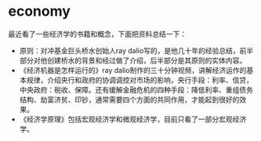 # economy

最近看了一些经济学的书籍和概念，下面把资料总结一下：

* 原则：对冲基金巨头桥水创始人ray dalio写的，是他几十年的经验总结，前半部分对他创建桥水的背景和经过做了介绍，后半部分是其原则的实体内容。
* 《经济机器是怎样运行的》ray dalio制作的三十分钟视频，讲解经济运作的基本规律，介绍央行和政府的协调调控对市场的影响，央行手段：利率、信贷，中央政府：税收、保障。还有缓解金融危机的四种手段：降低利率、重组债务结构、劫富济贫、印钞，通常需要四个方面的共同作用，才能起到很好的效果。
* 《经济学原理》包括宏观经济学和微观经济学，目前只看了一部分宏观经济学。